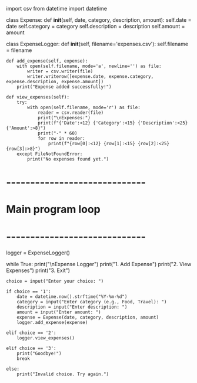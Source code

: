 import csv
from datetime import datetime

class Expense:
    def __init__(self, date, category, description, amount):
        self.date = date
        self.category = category
        self.description = description
        self.amount = amount

class ExpenseLogger:
    def __init__(self, filename='expenses.csv'):
        self.filename = filename

    def add_expense(self, expense):
        with open(self.filename, mode='a', newline='') as file:
            writer = csv.writer(file)
            writer.writerow([expense.date, expense.category, expense.description, expense.amount])
        print("Expense added successfully!")

    def view_expenses(self):
        try:
            with open(self.filename, mode='r') as file:
                reader = csv.reader(file)
                print("\nExpenses:")
                print(f"{'Date':<12} {'Category':<15} {'Description':<25} {'Amount':>8}")
                print("-" * 60)
                for row in reader:
                    print(f"{row[0]:<12} {row[1]:<15} {row[2]:<25} {row[3]:>8}")
        except FileNotFoundError:
            print("No expenses found yet.")

# -----------------------------
# Main program loop
# -----------------------------
logger = ExpenseLogger()

while True:
    print("\nExpense Logger")
    print("1. Add Expense")
    print("2. View Expenses")
    print("3. Exit")

    choice = input("Enter your choice: ")

    if choice == '1':
        date = datetime.now().strftime("%Y-%m-%d")
        category = input("Enter category (e.g., Food, Travel): ")
        description = input("Enter description: ")
        amount = input("Enter amount: ")
        expense = Expense(date, category, description, amount)
        logger.add_expense(expense)

    elif choice == '2':
        logger.view_expenses()

    elif choice == '3':
        print("Goodbye!")
        break

    else:
        print("Invalid choice. Try again.")
